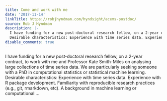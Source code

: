 ```yaml
---
title: Come and work with me
date: '2017-11-14'
linkTitle: https://robjhyndman.com/hyndsight/acems-postdoc/
source: Rob J Hyndman
description: |-
  I have funding for a new post-doctoral research fellow, on a 2-year contract, to work with me and Professor Kate Smith-Miles on analysing large collections of time series data. We are particularly seeking someone with a PhD in computational statistics or statistical machine learning.
  Desirable characteristics: Experience with time series data. Experience with R package development. Familiarity with reproducible research practices (e.g., git, rmarkdown, etc). A background in machine learning or computational ...
disable_comments: true
---
```

I have funding for a new post-doctoral research fellow, on a 2-year contract, to work with me and Professor Kate Smith-Miles on analysing large collections of time series data. We are particularly seeking someone with a PhD in computational statistics or statistical machine learning.
Desirable characteristics: Experience with time series data. Experience with R package development. Familiarity with reproducible research practices (e.g., git, rmarkdown, etc). A background in machine learning or computational ...